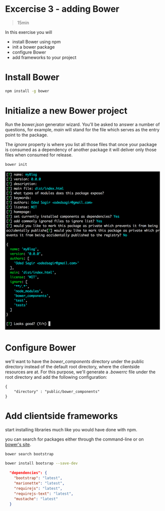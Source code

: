 Excercise 3 - adding Bower
=========
>15min


In this exercise you will
- install Bower using npm
- init a bower package
- configure Bower
- add frameworks to your project

# Install Bower
```sh
npm install -g bower
```

# Initialize a new Bower project

Run the *bower.json* generator wizard.
You'll be asked to answer a number of questions, for example, *main* will stand for the file which serves as the entry point to the package.

The *ignore* property is where you list all those files that once your package is consumed as a dependency of another package it will deliver only those files when consumed for release.

```sh
bower init
```

![Alt text](https://raw.githubusercontent.com/hamecoded/myBlog/master/doc/exercises/img/bower-init.png "Bower init wizard")

# Configure Bower
we'll want to have the *bower_components* directory under the public directory instead of the default root directory, where the clientside resources are at. For this purpose, we'll generate a *.bowerrc* file under the root directory and add the following configuration:

```
{
	"directory" : "public/bower_components"
}
```


# Add clientside frameworks

start installing libraries much like you would have done with npm.

you can search for packages either through the command-line or on [bower's site].

```sh
bower search bootstrap
```

```sh
bower install bootsrap --save-dev
```

```json
  "dependencies": {
    "bootstrap": "latest",
    "marionette": "latest",
    "requirejs": "latest",
    "requirejs-text": "latest",
    "mustache": "latest"
  }
```
[bower's site]:http://bower.io/search/
